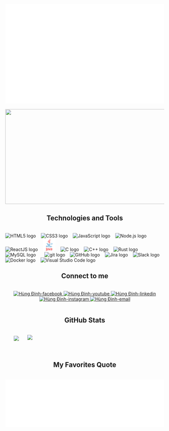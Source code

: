 <!-- hungngohihihi -->
<a href="#" target="_blank">
  <img src="hungngohihihi.svg" width="1200" alt="Loading..." />
</a>

<p align="center"><img src="https://media.giphy.com/media/dWesBcTLavkZuG35MI/giphy.gif" width="600" height="300"  /></p>

<h2 align="center"> Technologies and Tools </h2>
<br>
<!-- https://simpleicons.org/ -->
<span><img src="https://img.shields.io/badge/HTML5-282C34?logo=html5&logoColor=E34F26" alt="HTML5 logo" title="HTML5" height="25" /></span>
&nbsp;&nbsp;
<span><img src="https://img.shields.io/badge/CSS3-282C34?logo=css3&logoColor=1572B6" alt="CSS3 logo" title="CSS3" height="25" /></span>
&nbsp;&nbsp;
<span><img src="https://img.shields.io/badge/JavaScript-282C34?logo=javascript&logoColor=F7DF1E" alt="JavaScript logo" title="JavaScript" height="25" /></span>
&nbsp;&nbsp;
<span><img src="https://img.shields.io/badge/Node.js-282C34?logo=node.js&logoColor=00F200" alt="Node.js logo" title="Node.js" height="25" /></span>
&nbsp;&nbsp;
<span><img src="https://img.shields.io/badge/ReactJS-282C34?logo=react&logoColor=61DAFB" alt="ReactJS logo" title="ReactJS" height="25" /></span>
&nbsp;&nbsp;
<span><img src="https://github.com/devicons/devicon/blob/master/icons/java/java-original-wordmark.svg" title="Java" alt="Java" width="40" height="40"/></span>
&nbsp;&nbsp;
<span><img src="https://img.shields.io/badge/-282C34?logo=c&logoColor=A8B9CC" alt="C logo" title="" height="25" /></span>
&nbsp;&nbsp;
<span><img src="https://img.shields.io/badge/C++-282C34?logo=c++&logoColor=00599C" alt="C++ logo" title="C++" height="25" /></span>
&nbsp;&nbsp;
<span><img src="https://img.shields.io/badge/Rust-282C34?logo=rust&logoColor=73398D" alt="Rust logo" title="Rust" height="25" /></span>
&nbsp;&nbsp;
<!-- <span><img src="https://img.shields.io/badge/PostgreSQL-282C34?logo=postgreSQL&logoColor=4169E1" alt="PostgreSQL logo" title="PostgreSQL" height="25" /></span> -->
&nbsp;&nbsp;
<span><img src="https://img.shields.io/badge/MySQL-282C34?logo=mySQL&logoColor= 4479A1" alt="MySQL logo" title="MySQL" height="25" /></span>
&nbsp;&nbsp;
<!-- <span><img src="https://img.shields.io/badge/MicrosoftSQLServer-282C34?logo=microsoft SQL Server&logoColor=CC2927" alt="Microsoft SQL Server logo" title="Microsoft SQL Server" height="25" /></span> -->
&nbsp;&nbsp;
<span><img src="https://img.shields.io/badge/git-282C34?logo=git&logoColor=F05032" alt="git logo" title="git" height="25" /></span>
&nbsp;&nbsp;
<span><img src="https://img.shields.io/badge/GitHub-282C34?logo=gitHub&logoColor=73398D" alt="GitHub logo" title="GitHub" height="25" /></span>
&nbsp;&nbsp;
<span><img src="https://img.shields.io/badge/Jira-282C34?logo=jira&logoColor=0052CC" alt="Jira logo" title="Jira" height="25" /></span>
&nbsp;&nbsp;
<span><img src="https://img.shields.io/badge/Slack-282C34?logo=slack&logoColor=4A154B" alt="Slack logo" title="Slack" height="25" /></span>
&nbsp;&nbsp;
<span><img src="https://img.shields.io/badge/Docker-282C34?logo=docker&logoColor=2496ED" alt="Docker logo" title="Docker" height="25" /></span>
&nbsp;&nbsp;
<span><img src="https://img.shields.io/badge/VS%20Code-282C34?logo=visual-studio-code&logoColor=007ACC" alt="Visual Studio Code logo" title="Visual Studio Code" height="25" /></span>
&nbsp;&nbsp;

<!-- <span><img src="https://img.shields.io/badge/TypeScript-282C34?logo=typescript&logoColor=3178C6" alt="TypeScript logo" title="TypeScript" height="25" /></span> -->
<!-- &nbsp; -->
<!-- <span><img src="https://img.shields.io/badge/ReactJS-282C34?logo=react&logoColor=61DAFB" alt="ReactJS logo" title="ReactJS" height="25" /></span> -->
<!-- &nbsp; -->
<!-- <span><img src="https://img.shields.io/badge/Redux-282C34?logo=redux&logoColor=764ABC" alt="Redux logo" title="Redux" height="25" /></span> -->
<!-- &nbsp; -->
<!-- <span><img src="https://img.shields.io/badge/Vue.js-282C34?logo=vue.js&logoColor=4FC08D" alt="Vue.js logo" title="Vue.js" height="25" /></span> -->
<!-- &nbsp; -->
<!-- <span><img src="https://img.shields.io/badge/Node.js-282C34?logo=node.js&logoColor=00F200" alt="Node.js logo" title="Node.js" height="25" /></span> -->
<!-- &nbsp; -->
<!-- <span><img src="https://img.shields.io/badge/Express-282C34?logo=express&logoColor=FFFFFF" alt="Express.js logo" title="Express.js" height="25" /></span> -->
<!-- &nbsp; -->
<!-- <span><img src="https://img.shields.io/badge/MongoDB-282C34?logo=mongodb&logoColor=47A248" alt="MongoDB logo" title="MongoDB" height="25" /></span> -->
<!-- &nbsp; -->
<!-- <span><img src="https://img.shields.io/badge/Tailwind%20CSS-282C34?logo=tailwind-css&logoColor=38B2AC" alt="TailwindCSS logo" title="TailwindCSS" height="25" /></span> -->
<!-- &nbsp; -->
<!-- <span><img src="https://img.shields.io/badge/Three.js-282C34?logo=three.js&logoColor=FFFFFF" alt="Three.js logo" title="Three.js" height="25" /></span> -->
<!-- &nbsp; -->
<!-- <span><img src="https://img.shields.io/badge/Sass-282C34?logo=sass&logoColor=CC6699" alt="SASS logo" title="SASS" height="25" /></span> -->
<!-- &nbsp; -->
<!-- <span><img src="https://img.shields.io/badge/Bootstrap-282C34?logo=bootstrap&logoColor=7952B3" alt="Bootstrap logo" title="Bootstrap" height="25" /></span> -->
<!-- &nbsp; -->
<!-- <span><img src="https://img.shields.io/badge/ESLint-282C34?logo=eslint&logoColor=4B32C3" alt="ESLint logo" title="ESLint" height="25" /></span> -->
<!-- &nbsp; -->
<!-- <span><img src="https://img.shields.io/badge/Firebase-282C34?logo=firebase&logoColor=FFCA28" alt="Firebase logo" title="Firebase" height="25" /></span> -->
<!-- &nbsp; -->
<!-- <span><img src="https://img.shields.io/badge/WordPress-282C34?logo=wordPress&logoColor=21759B" alt="WordPress logo" title="WordPress" height="25" /></span> -->
<!-- &nbsp; -->

<br>
<h2 align="center"> Connect to me </h2>
<br>
<!-- https://icons8.com -->
<div align="center">

  <a href="https://www.facebook.com/profile.php?id=100016153747820" target="blank">
    <img src="https://img.icons8.com/bubbles/100/000000/facebook-new.png" alt="Hùng Đinh-facebook" />
  </a>
  <a href="https://www.youtube.com/channel/UCyS5q7GwYjH-0-l4b1JjMKw" target="blank">
    <img src="https://img.icons8.com/bubbles/100/000000/youtube-squared.png" alt="Hùng Đinh-youtube" />
  </a>
  <a href="https://www.linkedin.com/in/hung-dinh-a93a02235/" target="blank">
    <img src="https://img.icons8.com/bubbles/100/000000/linkedin.png" alt="Hùng Đinh-linkedin" />
  </a>
  <a href="https://www.instagram.com/hungngohihihi/" target="blank">
    <img src="https://img.icons8.com/bubbles/100/000000/instagram.png" alt="Hùng Đinh-instagram" />
  </a>
  <a href="mailto:hungngohihihi@gmail.com" target="top">
    <img src="https://img.icons8.com/bubbles/100/000000/apple-mail.png" alt="Hùng Đinh-email" />
  </a>
</div>

<br>
<h2 align="center"> GitHub Stats </h2>
<!-- https://github.com/anuraghazra/github-readme-stats -->
<br>
<div align=center>
  <a href="#" title="Hungngohihihi">
    <img width="315" align="center" src="https://github-readme-stats.vercel.app/api/top-langs/?username=hungngohihihi&hide=c%23,powershell,Mathematica,Ruby,Objective-C,Objective-C%2b%2b,Cuda&title_color=61dafb&text_color=ffffff&icon_color=61dafb&bg_color=20232a&langs_count=8&layout=compact&border_color=61dafb&hide_border=true" />
  </a>
  <a href="#" title="Hungngohihihi">
    <img align="right" width="434" src="https://github-readme-stats.vercel.app/api?username=hungngohihihi&show_icons=true&theme=react&border_color=61dafb&hide_border=true" />
  </a>
</div>
<br>

<br>
<h2 align="center"> My Favorites Quote </h2>
<br>
<a href="#" target="_blank">
  <img src="hungngohihihiquotes.svg" width="846" height="150" alt="Loading..." />
</a>
